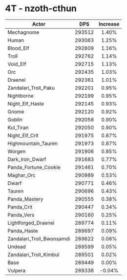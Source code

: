 # 4T - nzoth-cthun
| Actor | DPS | Increase |
|---|:---:|:---:|
|Mechagnome|293512|1.40%|
|Human|293063|1.25%|
|Blood_Elf|292809|1.16%|
|Troll|292762|1.14%|
|Void_Elf|292715|1.13%|
|Orc|292435|1.03%|
|Draenei|292361|1.01%|
|Zandalari_Troll_Paku|292201|0.95%|
|Nightborne|292199|0.95%|
|Night_Elf_Haste|292145|0.93%|
|Gnome|292120|0.92%|
|Goblin|292058|0.90%|
|Kul_Tiran|292050|0.90%|
|Night_Elf_Crit|291975|0.87%|
|Highmountain_Tauren|291973|0.87%|
|Worgen|291906|0.85%|
|Dark_Iron_Dwarf|291683|0.77%|
|Panda_Fortune_Cookie|291461|0.70%|
|Maghar_Orc|290989|0.53%|
|Dwarf|290771|0.46%|
|Tauren|290696|0.43%|
|Panda_Mastery|290555|0.38%|
|Panda_Crit|290447|0.34%|
|Panda_Vers|290160|0.25%|
|Lightforged_Draenei|289774|0.11%|
|Panda_Haste|289697|0.09%|
|Zandalari_Troll_Bwonsamdi|289622|0.06%|
|Undead|289599|0.05%|
|Zandalari_Troll_Kimbul|289501|0.02%|
|Base|289449|0.00%|
|Vulpera|289338|-0.04%|
